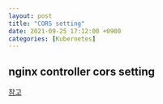 ```yaml
---
layout: post
title: "CORS setting"
date: 2021-09-25 17:12:00 +0900
categories: [Kubernetes]
---
```


## nginx controller cors setting
[참고](https://kubernetes.github.io/ingress-nginx/user-guide/nginx-configuration/annotations/#enable-cors)
